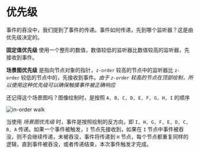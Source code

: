 # 优先级

事件的吞没中，我们提到了事件的传递。事件如何传递，先到哪个监听器？这是由优先级决定的。

__固定值优先级__ 使用一个整形的数值，数值较低的监听器比数值较高的监听器，先接收到事件。

__场景图优先级__ 是指向节点对象的指针，`z-order` 较高的节点中的监听器比 `z-order` 较低的节点中的，先接收到事件。_由于 `z-order` 较高的节点在顶部绘制，所以使用这种优先级可以确保触摸事件被正确响应_

还记得这个场景图吗？图像绘制时，是按照 `A, B, C, D, E, F, G, H, I` 的顺序

![](../../en/basic_concepts/basic_concepts-img/in-order-walk.png "in-order walk")

当使用 _场景图优先级_ 时，事件是按照绘制的反方向，即 `I, H, G, F, E, D, C, B, A` 传递。如果一个事件被触发，`I` 节点先接收到，如果在 `I` 节点中事件被吞没，则不会继续传递，未被吞没，事件将传递到 `H` 节点，每个节点都重复同样的逻辑，直到事件被吞没，或者传递结束，本次事件触发才完成。
